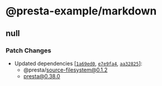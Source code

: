 # @presta-example/markdown

## null

### Patch Changes

- Updated dependencies [[`1a69ed0`](https://github.com/sure-thing/presta/commit/1a69ed01c13e9ddc48e81417258ee11ee073fee9), [`e7e9fa4`](https://github.com/sure-thing/presta/commit/e7e9fa42be718902763c1e4b0dad5f8b10bb93a1), [`aa32825`](https://github.com/sure-thing/presta/commit/aa3282511351de5afa2cb79b2c7c6bfbed0b44ea)]:
  - @presta/source-filesystem@0.1.2
  - presta@0.38.0
